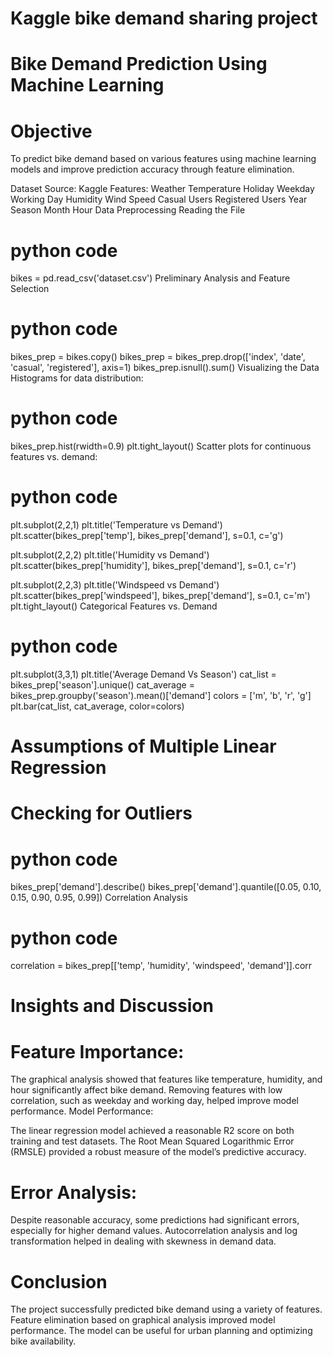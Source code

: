# Kaggle bike demand sharing project 

# Bike Demand Prediction Using Machine Learning
# Objective
To predict bike demand based on various features using machine learning models and improve prediction accuracy through feature elimination.

Dataset
Source: Kaggle
Features:
Weather
Temperature
Holiday
Weekday
Working Day
Humidity
Wind Speed
Casual Users
Registered Users
Year
Season
Month
Hour
Data Preprocessing
Reading the File

# python code
bikes = pd.read_csv('dataset.csv')
Preliminary Analysis and Feature Selection

# python code
bikes_prep = bikes.copy()
bikes_prep = bikes_prep.drop(['index', 'date', 'casual', 'registered'], axis=1)
bikes_prep.isnull().sum()
Visualizing the Data Histograms for data distribution:

# python code
bikes_prep.hist(rwidth=0.9)
plt.tight_layout()
Scatter plots for continuous features vs. demand:

# python code
plt.subplot(2,2,1)
plt.title('Temperature vs Demand')
plt.scatter(bikes_prep['temp'], bikes_prep['demand'], s=0.1, c='g')

plt.subplot(2,2,2)
plt.title('Humidity vs Demand')
plt.scatter(bikes_prep['humidity'], bikes_prep['demand'], s=0.1, c='r')

plt.subplot(2,2,3)
plt.title('Windspeed vs Demand')
plt.scatter(bikes_prep['windspeed'], bikes_prep['demand'], s=0.1, c='m')
plt.tight_layout()
Categorical Features vs. Demand

# python code
plt.subplot(3,3,1)
plt.title('Average Demand Vs Season')
cat_list = bikes_prep['season'].unique()
cat_average = bikes_prep.groupby('season').mean()['demand']
colors = ['m', 'b', 'r', 'g']
plt.bar(cat_list, cat_average, color=colors)

# Assumptions of Multiple Linear Regression
# Checking for Outliers

# python code
bikes_prep['demand'].describe()
bikes_prep['demand'].quantile([0.05, 0.10, 0.15, 0.90, 0.95, 0.99])
Correlation Analysis

# python code
correlation = bikes_prep[['temp', 'humidity', 'windspeed', 'demand']].corr

# Insights and Discussion

# Feature Importance:
The graphical analysis showed that features like temperature, humidity, and hour significantly affect bike demand.
Removing features with low correlation, such as weekday and working day, helped improve model performance.
Model Performance:

The linear regression model achieved a reasonable R2 score on both training and test datasets.
The Root Mean Squared Logarithmic Error (RMSLE) provided a robust measure of the model’s predictive accuracy.

# Error Analysis:
Despite reasonable accuracy, some predictions had significant errors, especially for higher demand values.
Autocorrelation analysis and log transformation helped in dealing with skewness in demand data.

# Conclusion
The project successfully predicted bike demand using a variety of features.
Feature elimination based on graphical analysis improved model performance.
The model can be useful for urban planning and optimizing bike availability.




